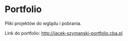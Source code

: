 # Portfolio
Pliki projektów do wglądu i pobrania.

Link do portfolio:
http://jacek-szymanski-portfolio.cba.pl
